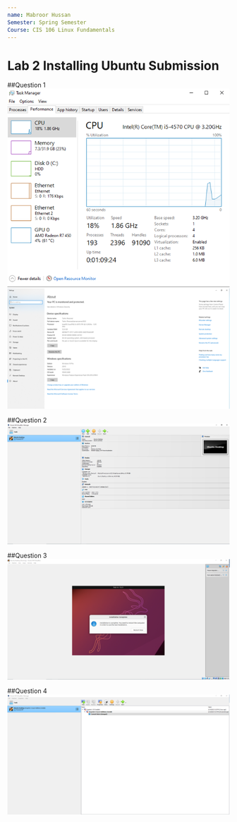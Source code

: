 ```yaml
---
name: Mabroor Hussan
Semester: Spring Semester
Course: CIS 106 Linux Fundamentals
---
```


# Lab 2 Installing Ubuntu Submission

##Question 1
![q1.1](q1.1.PNG)
![q1.2](q1.2.PNG)

##Question 2
![q2](q2.PNG)

##Question 3
![q3](q3.PNG)

##Question 4
![q4](q4.PNG)

